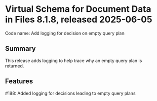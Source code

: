 # Virtual Schema for Document Data in Files 8.1.8, released 2025-06-05

Code name: Add logging for decision on empty query plan

## Summary

This release adds logging to help trace why an empty query plan is returned.

## Features

#188: Added logging for decisions leading to empty query plans
